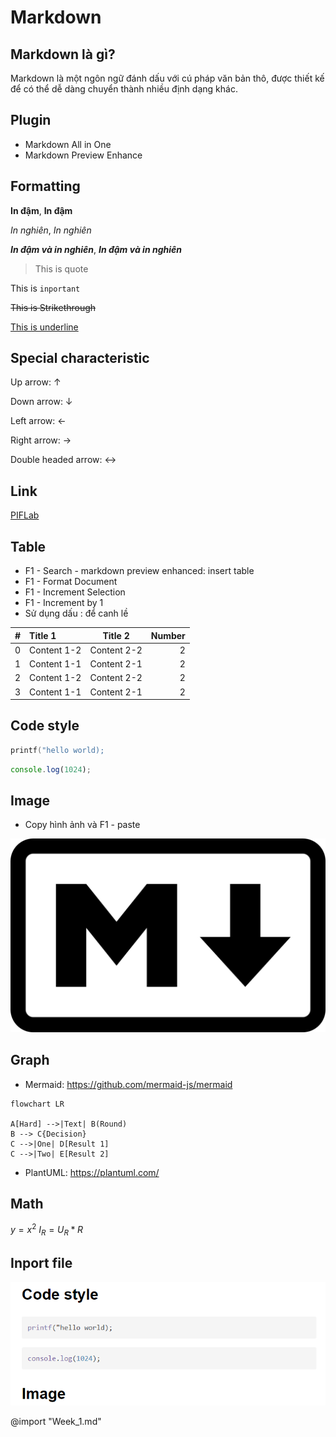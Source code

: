 # Markdown

## Markdown là gì?

Markdown là một ngôn ngữ đánh dấu với cú pháp văn bản thô, được thiết kế để có thể dễ dàng chuyển thành nhiều định dạng khác.

## Plugin

- Markdown All in One
- Markdown Preview Enhance

## Formatting

**In đậm**, __In đậm__

*In nghiên*, _In nghiên_

***In đậm và in nghiên***, ___In đậm và in nghiên___

> This is quote

This is `inportant`

~~This is Strikethrough~~

<u>This is underline</u>

## Special characteristic

Up arrow: &uarr;

Down arrow: &darr;

Left arrow: &larr;

Right arrow: &rarr;

Double headed arrow: &harr;

## Link

[PIFLab](https://www.forum.payitforward.edu.vn/cgi-sys/suspendedpage.cgi)

## Table

- F1 - Search - markdown preview enhanced: insert table
- F1 - Format Document
- F1 - Increment Selection 
- F1 - Increment by 1
- Sử dụng dấu : để canh lề

| #   | Title 1     | Title 2     | Number |
| --- | :---------- | ----------- | -----: |
| 0   | Content 1-2 | Content 2-2 |      2 |
| 1   | Content 1-1 | Content 2-1 |      2 |
| 2   | Content 1-2 | Content 2-2 |      2 |
| 3   | Content 1-1 | Content 2-1 |      2 |


## Code style

```C
printf("hello world);
```

```js
console.log(1024);
```

## Image

- Copy hình ảnh và F1 - paste

![Alt text](image-2.png)

## Graph

- Mermaid: https://github.com/mermaid-js/mermaid

```mermaid
flowchart LR

A[Hard] -->|Text| B(Round)
B --> C{Decision}
C -->|One| D[Result 1]
C -->|Two| E[Result 2]
```

- PlantUML: https://plantuml.com/

## Math

$y = x^2$
$I_R = U_R * R$

## Inport file

![Alt text](media/image.png)

@import "Week_1.md"






